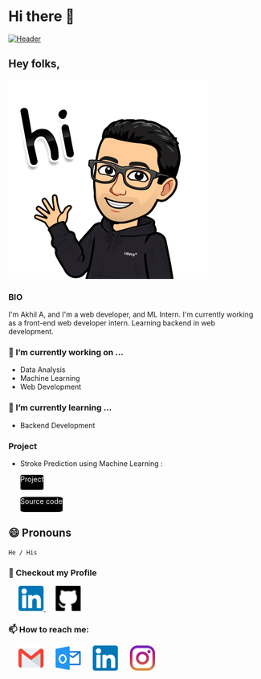 # Hi there 👋
<!--
**Akhil-A0402/Akhil-A0402** is a ✨ _special_ ✨ repository because its `README.md` (this file) appears on your GitHub profile.

Here are some ideas to get you started:

- 
- 
- 👯 I’m looking to collaborate on ...
- 🤔 I’m looking for help with ...
- 💬 Ask me about ...
-  ...
-  ...
- ⚡ Fun fact: ...
-->

[![Header](Header.jpg "Header")]()
<!-- # Welcome -->
## Hey folks, 
<div style="height:fit-content">
<img src="Images/Hi.png" style="" >
</div>

### BIO
I'm Akhil A, and I'm a web developer, and ML Intern. 
I'm currently working as a front-end web developer intern.
Learning backend in web development.

### 🔭 I’m currently working on ...

- Data Analysis
- Machine Learning
- Web Development

### 🌱 I’m currently learning ...
-    Backend Development

### Project
- <div style="display:inline">Stroke Prediction using Machine Learning : <a href="https://machinelearning-stroke.herokuapp.com/" target="_blank"><p style="background:black;color:white;border-radius:10%;width:fit-content;height:30px">Project</p></a> <a href="https://github.com/Team-Pbl-2021/Machine-Learning-Project" target="_blank"><p style="background:black;color:white;border-radius:10%;width:fit-content;height:30px">Source code</p></a></div> 

## 😄 Pronouns 
    He / His


### 📖 Checkout my Profile
<div style="margin-left:2%;margin-right:2%;">
<a href="https://www.linkedin.com/in/akhil-a-nair/" title="Checkout My Linkedin" style="padding:10px"><img src="Images/linkedin.png"  width="50px" height="50px">
<a href="https://github.com/Akhil-A0402" title="Checkout my Github"  style="padding:10px"><img src="Images/github.png"  width="50px" height="50px"></a>
</div>

### 📫 How to reach me:
<div style="padding:0 2%">
    <a href="mailto:akhil.a.nair760@gmail.com" style="padding:10px"><img src="Images/gmail.png" width="50px" height="50px"></a>
    <a href="mailto:akhil.a.nair760@outlook.com" style="padding:10px"><img src="Images/outlook.png" class="icons"  width="50px" height="50px"></a>
    <a href="https://www.linkedin.com/in/akhil-a-nair/" style="padding:10px"><img src="Images/linkedin.png" class="icons"  width="50px" height="50px"></a>
    <a href="https://www.instagram.com/akhil._a_nair/" style="padding:10px"><img src="Images/instagram.png" class="icons"  width="50px" height="50px"></a>
</div>

